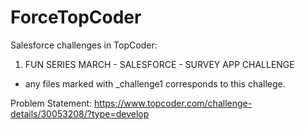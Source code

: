 # ForceTopCoder
Salesforce challenges in TopCoder:

1. FUN SERIES MARCH - SALESFORCE - SURVEY APP CHALLENGE
- any files marked with _challenge1 corresponds to this challege. 

Problem Statement: 
https://www.topcoder.com/challenge-details/30053208/?type=develop
